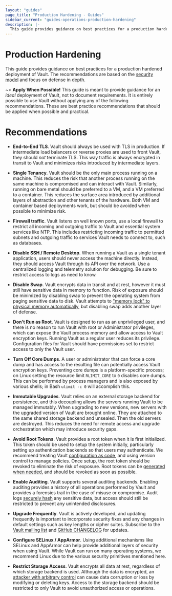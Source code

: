 ```yaml
---
layout: "guides"
page_title: "Production Hardening - Guides"
sidebar_current: "guides-operations-production-hardening"
description: |-
  This guide provides guidance on best practices for a production hardened deployment of HashiCorp Vault.
---
```


# Production Hardening

This guide provides guidance on best practices for a production hardened
deployment of Vault.  The recommendations are based on the [security
model](/docs/internals/security.html) and focus on defense in depth.

~> **Apply When Possible!** This guide is meant to provide guidance for an
_ideal_ deployment of Vault, not to document requirements.  It is entirely
possible to use Vault without applying any of the following recommendations.
These are best practice recommendations that should be applied when possible
and practical.

# Recommendations

* **End-to-End TLS**. Vault should always be used with TLS in production. If
  intermediate load balancers or reverse proxies are used to front Vault, they
  should _not_ terminate TLS. This way traffic is always encrypted in transit
  to Vault and minimizes risks introduced by intermediate layers.

* **Single Tenancy**. Vault should be the only main process running on a
  machine. This reduces the risk that another process running on the same
  machine is compromised and can interact with Vault. Similarly, running on
  bare metal should be preferred to a VM, and a VM preferred to a container.
  This reduces the surface area introduced by additional layers of abstraction
  and other tenants of the hardware. Both VM and container based deployments
  work, but should be avoided when possible to minimize risk.

* **Firewall traffic**. Vault listens on well known ports, use a local firewall
  to restrict all incoming and outgoing traffic to Vault and essential system
  services like NTP. This includes restricting incoming traffic to permitted
  subnets and outgoing traffic to services Vault needs to connect to, such as
  databases.

* **Disable SSH / Remote Desktop**. When running a Vault as a single tenant
  application, users should never access the machine directly. Instead, they
  should access Vault through its API over the network. Use a centralized
  logging and telemetry solution for debugging. Be sure to restrict access to
  logs as need to know.

* **Disable Swap**. Vault encrypts data in transit and at rest, however it must
  still have sensitive data in memory to function. Risk of exposure should be
  minimized by disabling swap to prevent the operating system from paging
  sensitive data to disk. Vault attempts to ["memory lock" to physical memory
  automatically](/docs/configuration/index.html#disable_mlock), but disabling
  swap adds another layer of defense.

* **Don't Run as Root**. Vault is designed to run as an unprivileged user, and
  there is no reason to run Vault with root or Administrator privileges, which
  can expose the Vault process memory and allow access to Vault encryption
  keys. Running Vault as a regular user reduces its privilege. Configuration
  files for Vault should have permissions set to restrict access to only the
  Vault user.

* **Turn Off Core Dumps**. A user or administrator that can force a core dump
  and has access to the resulting file can potentially access Vault encryption
  keys. Preventing core dumps is a platform-specific process; on Linux setting
  the resource limit `RLIMIT_CORE` to `0` disables core dumps. This can be
  performed by process managers and is also exposed by various shells; in Bash
  `ulimit -c 0` will accomplish this.

* **Immutable Upgrades**. Vault relies on an external storage backend for
  persistence, and this decoupling allows the servers running Vault to be
  managed immutably. When upgrading to new versions, new servers with the
  upgraded version of Vault are brought online. They are attached to the same
  shared storage backend and unsealed. Then the old servers are destroyed. This
  reduces the need for remote access and upgrade orchestration which may
  introduce security gaps.

* **Avoid Root Tokens**. Vault provides a root token when it is first
  initialized. This token should be used to setup the system initially,
  particularly setting up authentication backends so that users may
  authenticate. We recommend treating Vault [configuration as
  code](https://www.hashicorp.com/blog/codifying-vault-policies-and-configuration/),
  and using version control to manage policies. Once setup, the root token
  should be revoked to eliminate the risk of exposure. Root tokens can be
  [generated when needed](/guides/generate-root.html), and should be
  revoked as soon as possible.

* **Enable Auditing**. Vault supports several auditing backends. Enabling
  auditing provides a history of all operations performed by Vault and provides
  a forensics trail in the case of misuse or compromise. Audit logs [securely
  hash](/docs/audit/index.html) any sensitive data, but access should still be
  restricted to prevent any unintended disclosures.

* **Upgrade Frequently**. Vault is actively developed, and updating frequently
  is important to incorporate security fixes and any changes in default
  settings such as key lengths or cipher suites. Subscribe to the [Vault
  mailing list](https://groups.google.com/forum/#!forum/vault-tool) and [GitHub
  CHANGELOG](https://github.com/hashicorp/vault/blob/master/CHANGELOG.md) for
  updates.

* **Configure SELinux / AppArmor**. Using additional mechanisms like SELinux
  and AppArmor can help provide additional layers of security when using Vault.
  While Vault can run on many operating systems, we recommend Linux due to the
  various security primitives mentioned here.

* **Restrict Storage Access**. Vault encrypts all data at rest, regardless of
  which storage backend is used. Although the data is encrypted, an [attacker
  with arbitrary control](/docs/internals/security.html) can cause data
  corruption or loss by modifying or deleting keys. Access to the storage
  backend should be restricted to only Vault to avoid unauthorized access or
  operations.
